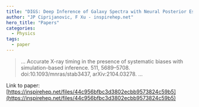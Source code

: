 ```yaml
---
title: "DIGS: Deep Inference of Galaxy Spectra with Neural Posterior Estimation"
author: "JP Ciprijanovic, F Xu - inspirehep.net"
hero_title: "Papers"
categories:
  - Physics
tags:
  - paper
---
```



>… Accurate X-ray timing in the presence of systematic biases with simulation-based inference. 511, 5689–5708. doi:10.1093/mnras/stab3437, arXiv:2104.03278. …

Link to paper: [https://inspirehep.net/files/44c956bfbc3d3802ecbb9573824c59b5](https://inspirehep.net/files/44c956bfbc3d3802ecbb9573824c59b5)
